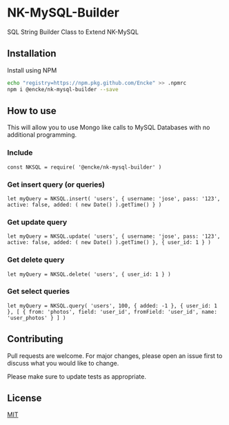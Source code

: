 # NK-MySQL-Builder
SQL String Builder Class to Extend NK-MySQL

## Installation

Install using NPM

```bash
echo "registry=https://npm.pkg.github.com/Encke" >> .npmrc
npm i @encke/nk-mysql-builder --save
```

## How to use

This will allow you to use Mongo like calls to MySQL Databases with no additional programming.

### Include
```node
const NKSQL = require( '@encke/nk-mysql-builder' )
```

### Get insert query (or queries)

```node
let myQuery = NKSQL.insert( 'users', { username: 'jose', pass: '123', active: false, added: ( new Date() ).getTime() } )
```

### Get update query

```node
let myQuery = NKSQL.update( 'users', { username: 'jose', pass: '123', active: false, added: ( new Date() ).getTime() }, { user_id: 1 } )
```

### Get delete query

```node
let myQuery = NKSQL.delete( 'users', { user_id: 1 } )
```

### Get select queries

```node
let myQuery = NKSQL.query( 'users', 100, { added: -1 }, { user_id: 1 }, [ { from: 'photos', field: 'user_id', fromField: 'user_id', name: 'user_photos' } ] )
```


## Contributing
Pull requests are welcome. For major changes, please open an issue first to discuss what you would like to change.

Please make sure to update tests as appropriate.

## License
[MIT](https://choosealicense.com/licenses/mit/)
